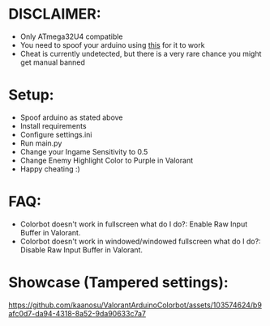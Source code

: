# DISCLAIMER:
- Only ATmega32U4 compatible
- You need to spoof your arduino using [this](https://cdn.discordapp.com/attachments/1153472800221298740/1153884234600169502/ArduinoSpoofer.exe) for it to work
- Cheat is currently undetected, but there is a very rare chance you might get manual banned

# Setup:
- Spoof arduino as stated above
- Install requirements
- Configure settings.ini
- Run main.py
- Change your Ingame Sensitivity to 0.5
- Change Enemy Highlight Color to Purple in Valorant
- Happy cheating :)

# FAQ:
- Colorbot doesn't work in fullscreen what do I do?: Enable Raw Input Buffer in Valorant.
- Colorbot doesn't work in windowed/windowed fullscreen what do I do?: Disable Raw Input Buffer in Valorant.

# Showcase (Tampered settings):


https://github.com/kaanosu/ValorantArduinoColorbot/assets/103574624/b9afc0d7-da94-4318-8a52-9da90633c7a7

